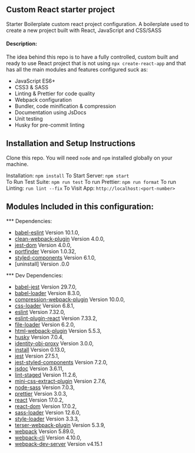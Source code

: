 ## Custom React starter project
Starter Boilerplate custom react project configuration.
A boilerplate used to create a new project built with React, JavaScript and CSS/SASS

#### Description:
The idea behind this repo is to have a fully controlled, custom built and ready to use React project that is not using `npx create-react-app` and that has all the main modules and features configured suck as:

* JavaScript ES6+
* CSS3 & SASS
* Linting & Prettier for code quality
* Webpack configuration
* Bundler, code minification & compression
* Documentation using JsDocs
* Unit testing
* Husky for pre-commit linting

## Installation and Setup Instructions
Clone this repo. You will need `node` and `npm` installed globally on your machine.  

Installation: `npm install` 
To Start Server: `npm start`  
To Run Test Suite: `npm run test`
To run Prettier: `npm run format`
To run Linting: `run lint --fix`
To Visit App: `http://localhost:<port-number>`  

## Modules Included in this configuration:

*** Dependencies:
*  [babel-eslint](https://www.npmjs.com/package/babel-eslint) Version 10.1.0,
*  [clean-webpack-plugin](https://www.npmjs.com/package/clean-webpack-plugin) Version 4.0.0,
*  [jest-dom](https://www.npmjs.com/package/@testing-library/jest-dom) Version 4.0.0,
*  [portfinder](https://www.npmjs.com/package/portfinder) Version 1.0.32, 
*  [styled-components](https://www.npmjs.com/package/styled-components) Version 6.1.0,
*  [uninstall] Version .0.0

*** Dev Dependencies:
* [babel-jest](https://www.npmjs.com/package/babel-jest) Version 29.7.0,
* [babel-loader](https://www.npmjs.com/package/babel-loader) Version 8.3.0,
* [compression-webpack-plugin](https://www.npmjs.com/package/compression-webpack-plugin) Version 10.0.0,
* [css-loader](https://www.npmjs.com/package/css-loader) Version 6.8.1,
* [eslint](https://www.npmjs.com/package/eslint) Version 7.32.0,
* [eslint-plugin-react](https://www.npmjs.com/package/eslint-plugin-react) Version 7.33.2,
* [file-loader](https://www.npmjs.com/package/file-loader) Version 6.2.0,
* [html-webpack-plugin](https://www.npmjs.com/package/html-webpack-plugin) Version 5.5.3,
* [husky](https://www.npmjs.com/package/husky) Version 7.0.4,
* [identity-obj-proxy](https://www.npmjs.com/package/identity-obj-proxy) Version 3.0.0,
* [install](https://docs.npmjs.com/cli/v8/commands/npm-install) Version 0.13.0,
* [jest](https://www.npmjs.com/package/jest) Version 27.5.1,
* [jest-styled-components](https://www.npmjs.com/package/jest-styled-components) Version 7.2.0,
* [jsdoc](https://www.npmjs.com/package/jsdoc) Version 3.6.11,
* [lint-staged](https://www.npmjs.com/package/lint-staged) Version 11.2.6,
* [mini-css-extract-plugin](https://www.npmjs.com/package/mini-css-extract-plugin) Version 2.7.6,
* [node-sass](https://www.npmjs.com/package/node-sass) Version 7.0.3,
* [prettier](https://www.npmjs.com/package/prettier) Version 3.0.3,
* [react](https://www.npmjs.com/package/react) Version 17.0.2,
* [react-dom](https://www.npmjs.com/package/react-dom) Version 17.0.2,
* [sass-loader](https://www.npmjs.com/package/sass-loader) Version 12.6.0,
* [style-loader](https://www.npmjs.com/package/style-loader) Version 3.3.3,
* [terser-webpack-plugin](https://www.npmjs.com/package/terser-webpack-plugin) Version 5.3.9,
* [webpack](https://www.npmjs.com/package/webpack) Version 5.89.0,
* [webpack-cli](https://www.npmjs.com/package/webpack-cli) Version 4.10.0,
* [webpack-dev-server](https://www.npmjs.com/package/webpack-dev-server) Version v4.15.1
